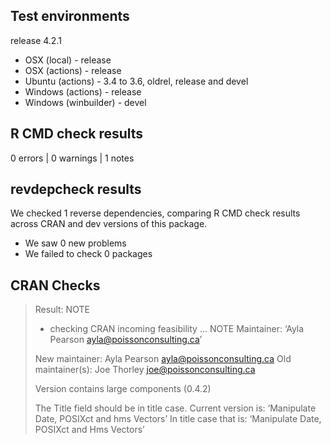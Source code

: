 ## Test environments

release 4.2.1

* OSX (local) - release
* OSX (actions) - release
* Ubuntu (actions) - 3.4 to 3.6, oldrel, release and devel
* Windows (actions) - release
* Windows (winbuilder) - devel

## R CMD check results

0 errors | 0 warnings | 1 notes

## revdepcheck results

We checked 1 reverse dependencies, comparing R CMD check results across CRAN and dev versions of this package.

 * We saw 0 new problems
 * We failed to check 0 packages
 
## CRAN Checks
 
> Result: NOTE 
>
> * checking CRAN incoming feasibility ... NOTE
> Maintainer: ‘Ayla Pearson <ayla@poissonconsulting.ca>’
>
> New maintainer:
>   Ayla Pearson <ayla@poissonconsulting.ca>
> Old maintainer(s):
>   Joe Thorley <joe@poissonconsulting.ca>
>
> Version contains large components (0.4.2)
>
> The Title field should be in title case. Current version is:
>  ‘Manipulate Date, POSIXct and hms Vectors’
> In title case that is:
>  ‘Manipulate Date, POSIXct and Hms Vectors’
>
